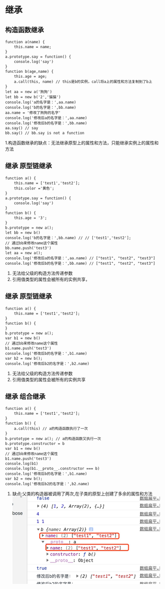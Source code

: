 # 继承 
## 构造函数继承
```
function a(name) {
    this.name = name;
}
a.prototype.say = function() {
    console.log('say')
}
function b(age,name) {
    this.age = age;
    a.call(this, name) // this是b的实例，call将a上的属性和方法复制到了b上
}
let aa = new a('狗狗')
let bb = new b('2','猫猫')
console.log('a的名字是：',aa.name)
console.log('b的名字是：',bb.name)
aa.name = '修改了狗狗的名字'
console.log('修改后a的名字是：',aa.name)
console.log('修改后b的名字是：',bb.name)
aa.say() // say
bb.say() // bb.say is not a function

```
1.构造函数继承的缺点：无法继承原型上的属性和方法，只能继承实例上的属性和方法

## 继承 原型链继承
```
function a() {
    this.name = ['test1','test2'];
    this.color ='黄色';
}
a.prototype.say = function() {
    console.log('say')
}
function b() {
    this.age = '3';
}
b.prototype = new a();
let bb = new b()
console.log('b的名字是：',bb.name) // // ['test1','test2'];
// 通过bb来修改name这个属性
bb.name.push('test3')
let aa = new a();
console.log('修改后a的名字是：',aa.name) // ["test1", "test2", "test3"]
console.log('修改后b的名字是：',bb.name) // ["test1", "test2", "test3"]

```
1. 无法给父级的构造方法传递参数
2. 引用值类型的属性会被所有的实例共享，

## 继承 原型链继承
```
function a() {
    this.name = ['test1','test2'];
}
function b() {
}
b.prototype = new a();
var b1 = new b()
// 通过bb来修改name这个属性
b1.name.push('test3')
console.log('修改后b的名字是：',b1.name)
var b2 = new b();
console.log('修改后b2的名字是：',b2.name)

```
1. 无法给父级的构造方法传递参数
2. 引用值类型的属性会被所有的实例共享

## 继承 组合继承
```
function a() {
    this.name = ['test1','test2'];
}
function b() {
    a.call(this) // a的构造函数执行了一次
}
b.prototype = new a(); // a的构造函数又执行一次
b.prototype.constructor = b
var b1 = new b()
// 通过bb来修改name这个属性
b1.name.push('test3')
console.log(b1)
console.log(b1.__proto__.constructor === b)
console.log('修改后b的名字是：',b1.name)
var b2 = new b();
console.log('修改后b2的名字是：',b2.name)
```
1. 缺点:父类的构造器被调用了两次,在子类的原型上创建了多余的属性和方法
![Image text](https://github.com/liangshuangs/interview/blob/master/js/images/1.jpg)